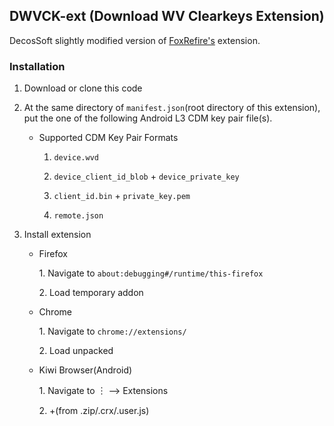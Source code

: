 ## DWVCK-ext (Download WV Clearkeys Extension)

DecosSoft slightly modified version of <a href="https://github.com/FoxRefire/wvg/archive/refs/heads/next.zip">FoxRefire's</a> extension.
                                   

### Installation

1. Download or clone this code
2. At the same directory of `manifest.json`(root directory of this extension), put the one of the following Android L3 CDM key pair file(s).

   * Supported CDM Key Pair Formats

      1. `device.wvd`

      2. `device_client_id_blob` + `device_private_key`

      3. `client_id.bin` + `private_key.pem`

      4. `remote.json`
         
3. Install extension
   
   * Firefox
          
     1\. Navigate to `about:debugging#/runtime/this-firefox`
     
     2\. Load temporary addon
   
   * Chrome

     1\. Navigate to `chrome://extensions/`

     2\. Load unpacked

   * Kiwi Browser(Android)

     1\. Navigate to ︙ --> Extensions

     2\. \+(from .zip/.crx/.user.js)

